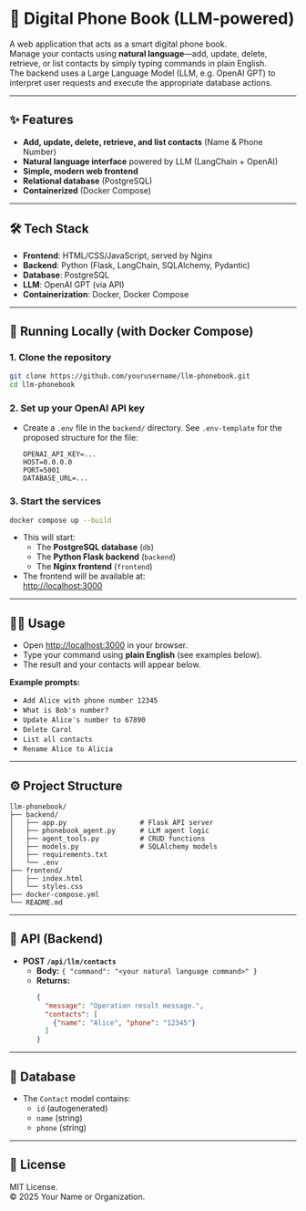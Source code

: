 # 📖 Digital Phone Book (LLM-powered)

A web application that acts as a smart digital phone book.  
Manage your contacts using **natural language**—add, update, delete, retrieve, or list contacts by simply typing commands in plain English.  
The backend uses a Large Language Model (LLM, e.g. OpenAI GPT) to interpret user requests and execute the appropriate database actions.

---

## ✨ Features

- **Add, update, delete, retrieve, and list contacts** (Name & Phone Number)
- **Natural language interface** powered by LLM (LangChain + OpenAI)
- **Simple, modern web frontend**
- **Relational database** (PostgreSQL)
- **Containerized** (Docker Compose)

---

## 🛠️ Tech Stack

- **Frontend**: HTML/CSS/JavaScript, served by Nginx
- **Backend**: Python (Flask, LangChain, SQLAlchemy, Pydantic)
- **Database**: PostgreSQL
- **LLM**: OpenAI GPT (via API)
- **Containerization**: Docker, Docker Compose

---

## 🚀 Running Locally (with Docker Compose)

### 1. **Clone the repository**

```sh
git clone https://github.com/yourusername/llm-phonebook.git
cd llm-phonebook
```

### 2. **Set up your OpenAI API key**

- Create a `.env` file in the `backend/` directory. See `.env-template` for the proposed structure for the file:
    ```env
    OPENAI_API_KEY=...
    HOST=0.0.0.0
    PORT=5001
    DATABASE_URL=...
    ```

### 3. **Start the services**

```sh
docker compose up --build
```

- This will start:
  - The **PostgreSQL database** (`db`)
  - The **Python Flask backend** (`backend`)
  - The **Nginx frontend** (`frontend`)
- The frontend will be available at:  
  [http://localhost:3000](http://localhost:3000)

---

## 🧑‍💻 Usage

- Open [http://localhost:3000](http://localhost:3000) in your browser.
- Type your command using **plain English** (see examples below).
- The result and your contacts will appear below.

**Example prompts:**
- `Add Alice with phone number 12345`
- `What is Bob's number?`
- `Update Alice's number to 67890`
- `Delete Carol`
- `List all contacts`
- `Rename Alice to Alicia`

---

## ⚙️ Project Structure

```
llm-phonebook/
├── backend/
│   ├── app.py                  # Flask API server
│   ├── phonebook_agent.py      # LLM agent logic 
│   ├── agent_tools.py          # CRUD functions
│   ├── models.py               # SQLAlchemy models
│   ├── requirements.txt
│   └── .env
├── frontend/
│   ├── index.html
│   └── styles.css
├── docker-compose.yml
└── README.md
```

---

## 📝 API (Backend)

- **POST `/api/llm/contacts`**
    - **Body:** `{ "command": "<your natural language command>" }`
    - **Returns:**  
      ```json
      {
        "message": "Operation result message.",
        "contacts": [ 
          {"name": "Alice", "phone": "12345"}
        ]
      }
      ```

---

## 📂 Database

- The `Contact` model contains:
  - `id` (autogenerated)
  - `name` (string)
  - `phone` (string)

---

## 📄 License

MIT License.  
© 2025 Your Name or Organization.
